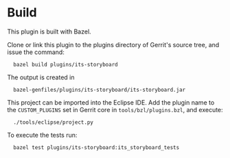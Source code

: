 Build
=====

This plugin is built with Bazel.

Clone or link this plugin to the plugins directory of Gerrit's source
tree, and issue the command:

```
  bazel build plugins/its-storyboard
```

The output is created in

```
  bazel-genfiles/plugins/its-storyboard/its-storyboard.jar
```

This project can be imported into the Eclipse IDE.
Add the plugin name to the `CUSTOM_PLUGINS` set in
Gerrit core in `tools/bzl/plugins.bzl`, and execute:

```
  ./tools/eclipse/project.py
```

To execute the tests run:

```
  bazel test plugins/its-storyboard:its_storyboard_tests
```
